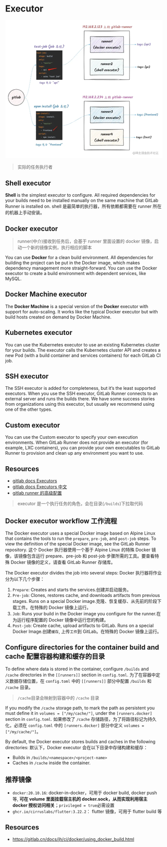 # Executor

![alt text](image.png)

> 实际的任务执行者

## Shell executor

**Shell** is the simplest executor to configure. All required dependencies for your builds need to be installed manually on the same machine that GitLab Runner is installed on.
shell 是最简单的执行器，所有依赖都需要在 runner 所在的机器上手动安装。

## Docker executor

> runner(中介)接收到任务后，会基于 runner 里面设置的 docker 镜像，启动一个新的镜像实例，执行相应的脚本

You can use **Docker** for a clean build environment. All dependencies for building the project can be put in the Docker image, which makes dependency management more straight-forward. You can use the Docker executor to create a build environment with dependent services, like MySQL.

## Docker Machine executor

The **Docker Machine** is a special version of the **Docker** executor with support for auto-scaling. It works like the typical Docker executor but with build hosts created on demand by Docker Machine.

## Kubernetes executor

You can use the Kubernetes executor to use an existing Kubernetes cluster for your builds. The executor calls the Kubernetes cluster API and creates a new Pod (with a build container and services containers) for each GitLab CI job.

## SSH executor

The SSH executor is added for completeness, but it’s the least supported executors. When you use the SSH executor, GitLab Runner connects to an external server and runs the builds there. We have some success stories from organizations using this executor, but usually we recommend using one of the other types.

## Custom executor

You can use the Custom executor to specify your own execution environments. When GitLab Runner does not provide an executor (for example, LXC containers), you can provide your own executables to GitLab Runner to provision and clean up any environment you want to use.

## Resources

- [gitlab docs Executors](https://docs.gitlab.com/runner/executors/)
- [gitlab docs Executors 中文](https://docs.gitlab.cn/runner/executors/docker.html#docker-%E6%89%A7%E8%A1%8C%E5%99%A8)
- [gitlab runner 的高级配置](https://docs.gitlab.com/runner/configuration/advanced-configuration.html)

> executor 是一个执行任务的角色，会在目录(`/builds`)下拉取代码

## Docker executor workflow 工作流程

The Docker executor uses a special Docker image based on Alpine Linux that contains the tools to run the `prepare`, `pre-job`, and `post-job` steps. To view the definition of the special Docker image, see the GitLab Runner repository.
这个 Docker 执行器使用一个基于 Alpine Linux 的特殊 Docker 镜像，该镜像包含运行 prepare、pre-job 和 post-job 步骤所需的工具。要查看特殊 Docker 镜像的定义，请查看 GitLab Runner 存储库。

The Docker executor divides the job into several steps:
Docker 执行器将作业分为以下几个步骤：

1. `Prepare`: Creates and starts the services.创建并启动服务。
2. `Pre-job`: Clones, restores cache, and downloads artifacts from previous stages. Runs on a special Docker image.克隆、恢复缓存、从先前的阶段下载工件。在特殊的 Docker 镜像上运行。
3. `Job`: Runs your build in the Docker image you configure for the runner.在为运行程序配置的 Docker 镜像中运行您的构建。
4. `Post-job`: Create cache, upload artifacts to GitLab. Runs on a special Docker Image.创建`缓存`, 上传`工件`到 GitLab。在特殊的 Docker 镜像上运行。

## Configure directories for the container build and cache 配置容器构建和缓存的目录

To define where data is stored in the container, configure `/builds` and `/cache` directories in the `[[runners]]` section in `config.toml`.
为了在容器中定义数据存储位置，在 `config.toml` 中的 `[[runners]]` 部分中配置 `/builds` 和 `/cache` 目录。

> `/cache`目录会映射到容器中的 `/cache` 目录

If you modify the `/cache` storage path, to mark the path as persistent you must define it in `volumes = ["/my/cache/"]`, under the `[runners.docker]` section in `config.toml`.
如果修改了 `/cache` 存储路径，为了将路径标记为持久化，必须在 `config.toml` 中的 `[runners.docker]` 部分中定义 `volumes = ["/my/cache/"]`。

By default, the Docker executor stores builds and caches in the following directories:
默认下，Docker executor 会在以下目录中存储构建和缓存：

- Builds in `/builds/<namespace>/<project-name>`
- Caches in `/cache` inside the container.

## 推荐镜像

- `docker:20.10.16`: docker-in-docker，可用于 docker build, docker push 等, **可在 volume 里面挂载宿主机的 docker.sock，从而实现利用宿主 docker 授权访问相关**；`privileged = true`必需设置
- `ghcr.io/cirruslabs/flutter:3.22.2`： flutter 镜像，可用于 flutter build 等

## Resources

- https://gitlab.cn/docs/jh/ci/docker/using_docker_build.html
